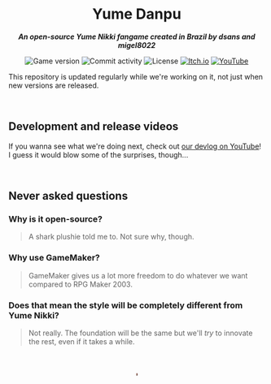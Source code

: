 <h1 align="center">Yume Danpu</h1>

<p align="center"><b><i>An open-source Yume Nikki fangame created in Brazil by dsans and migel8022</i></b>

<p align="center">
  <img src="https://img.shields.io/badge/version-0.04-4BFF84" alt="Game version" />
  <img src="https://img.shields.io/github/commit-activity/m/dsnas/Yume-Danpu?color=4BFF84" alt="Commit activity" />
  <img src="https://img.shields.io/github/license/dsnas/Yume-Danpu?color=4BFF84" alt="License" />
  <a href="https://dsnas.itch.io/yume-danpu">
    <img src="https://img.shields.io/badge/Itch.io-FA5C5C?logo=itchdotio&logoColor=f5f5f5" alt="Itch.io" /></a>
  <a href="https://www.youtube.com/playlist?list=PL_pzsGsbaRMXNumNYboPS_WFcR2NDsNUd">
    <img src="https://img.shields.io/badge/YouTube-FF0000?logo=youtube&logoColor=f5f5f5" alt="YouTube" /></a>
</p>

This repository is updated regularly while we're working on it, not just when new versions are released.

&nbsp;

## Development and release videos
If you wanna see what we're doing next, check out [our devlog on YouTube](https://www.youtube.com/playlist?list=PL_pzsGsbaRMXNumNYboPS_WFcR2NDsNUd)! I guess it would blow some of the surprises, though...

&nbsp;

## Never asked questions

### Why is it open-source?
> A shark plushie told me to. Not sure why, though.

### Why use GameMaker?
> GameMaker gives us a lot more freedom to do whatever we want compared to RPG Maker 2003.

### Does that mean the style will be completely different from Yume Nikki?
> Not really. The foundation will be the same but we'll *try* to innovate the rest, even if it takes a while.

&nbsp;

<p align="center">
  <a href="https://dsnas.itch.io/yume-danpu">
    <img src="./sprites/spr_actor_macaco_monkey/946136f4-8ae6-4231-b343-edfa8566b646.png" alt="Macacolandia monkey" height="6" /></a>
</p>
